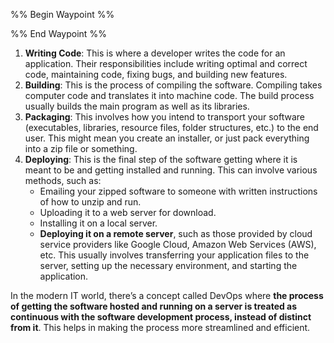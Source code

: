 %% Begin Waypoint %%


%% End Waypoint %%

1. **Writing Code**: This is where a developer writes the code for an application. Their responsibilities include writing optimal and correct code, maintaining code, fixing bugs, and building new features.
2. **Building**: This is the process of compiling the software. Compiling takes computer code and translates it into machine code. The build process usually builds the main program as well as its libraries.
3. **Packaging**: This involves how you intend to transport your software (executables, libraries, resource files, folder structures, etc.) to the end user. This might mean you create an installer, or just pack everything into a zip file or something.
4. **Deploying**: This is the final step of the software getting where it is meant to be and getting installed and running. This can involve various methods, such as:
    - Emailing your zipped software to someone with written instructions of how to unzip and run.
    - Uploading it to a web server for download.
    - Installing it on a local server.
    - **Deploying it on a remote server**, such as those provided by cloud service providers like Google Cloud, Amazon Web Services (AWS), etc. This usually involves transferring your application files to the server, setting up the necessary environment, and starting the application.

In the modern IT world, there’s a concept called DevOps where **the process of getting the software hosted and running on a server is treated as continuous with the software development process, instead of distinct from it**. This helps in making the process more streamlined and efficient.

